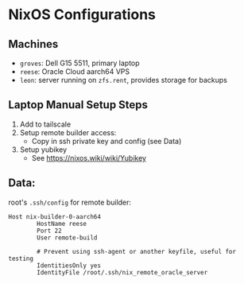 # NixOS Configurations

## Machines
- `groves`: Dell G15 5511, primary laptop
- `reese`: Oracle Cloud aarch64 VPS
- `leon`: server running on `zfs.rent`, provides storage for backups

## Laptop Manual Setup Steps

1. Add to tailscale
2. Setup remote builder access:
   * Copy in ssh private key and config (see Data)
3. Setup yubikey
   * See https://nixos.wiki/wiki/Yubikey

## Data:

root's `.ssh/config` for remote builder:
```
Host nix-builder-0-aarch64
        HostName reese
        Port 22
        User remote-build

        # Prevent using ssh-agent or another keyfile, useful for testing
        IdentitiesOnly yes
        IdentityFile /root/.ssh/nix_remote_oracle_server
```
